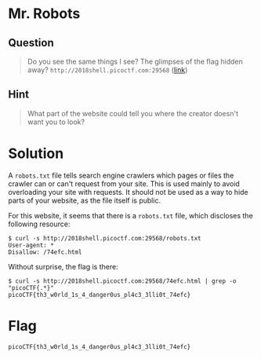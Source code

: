 # Mr. Robots
## Question
>Do you see the same things I see? The glimpses of the flag hidden away? `http://2018shell.picoctf.com:29568` ([link](http://2018shell.picoctf.com:29568/)) 

## Hint
>What part of the website could tell you where the creator doesn't want you to look?

# Solution
A `robots.txt` file tells search engine crawlers which pages or files the crawler can or can't request from your site. This is used mainly to avoid overloading your site with requests. It should not be used as a way to hide parts of your website, as the file itself is public.

For this website, it seems that there is a `robots.txt` file, which discloses the following resource:
~~~~
$ curl -s http://2018shell.picoctf.com:29568/robots.txt
User-agent: *
Disallow: /74efc.html
~~~~

Without surprise, the flag is there:
~~~~
$ curl -s http://2018shell.picoctf.com:29568/74efc.html | grep -o "picoCTF{.*}"
picoCTF{th3_w0rld_1s_4_danger0us_pl4c3_3lli0t_74efc}
~~~~

# Flag
`picoCTF{th3_w0rld_1s_4_danger0us_pl4c3_3lli0t_74efc}`
